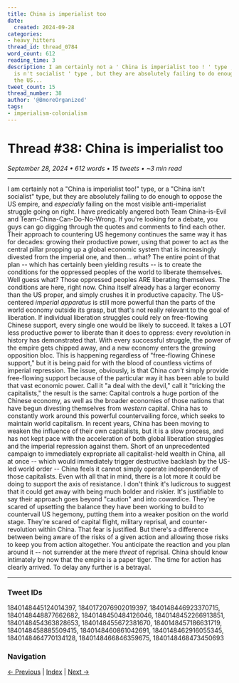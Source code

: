 ```yaml
---
title: China is imperialist too
date:
  created: 2024-09-28
categories:
- heavy_hitters
thread_id: thread_0784
word_count: 612
reading_time: 3
description: I am certainly not a ' China is imperialist too ! ' type , or a ' China
  is n't socialist ' type , but they are absolutely failing to do enough to oppose
  the US...
tweet_count: 15
thread_number: 38
author: '@BmoreOrganized'
tags:
- imperialism-colonialism
---
```

# Thread #38: China is imperialist too

*September 28, 2024 • 612 words • 15 tweets • ~3 min read*

---

I am certainly not a "China is imperialist too!" type, or a "China isn't socialist" type, but they are absolutely failing to do enough to oppose the US empire, and *especially* failing on the most visible anti-imperialist struggle going on right. I have predicably angered both Team China-is-Evil and Team-China-Can-Do-No-Wrong. If you're looking for a debate, you guys can go digging through the quotes and comments to find each other. Their approach to countering US hegemony continues the same way it has for decades: growing their productive power, using that power to act as the central pillar propping up a global economic system that is increasingly divested from the imperial one, and then... what? The entire point of that plan -- which has certainly been yielding results -- is to create the conditions for the oppressed peoples of the world to liberate themselves. Well guess what? Those oppressed peoples ARE liberating themselves. The conditions are here, right now. China itself already has a larger economy than the US proper, and simply crushes it in productive capacity. The US-centered *imperial apparatus* is still more powerful than the parts of the world economy outside its grasp, but that's not really relevant to the goal of liberation. If individual liberation struggles could rely on free-flowing Chinese support, every single one would be likely to succeed. It takes a LOT less productive power to liberate than it does to oppress: every revolution in history has demonstrated that. With every successful struggle, the power of the empire gets chipped away, and a new economy enters the growing opposition bloc. This is happening regardless of "free-flowing Chinese support," but it is being paid for with the blood of countless victims of imperial repression. The issue, obviously, is that China *can't* simply provide free-flowing support because of the particular way it has been able to build that vast economic power. Call it "a deal with the devil," call it "tricking the capitalists," the result is the same: Capital controls a huge portion of the Chinese economy, as well as the broader economies of those nations that have begun divesting themselves from *western* capital. China has to constantly work around this powerful countervailing force, which seeks to maintain world capitalism. In recent years, China has been moving to weaken the influence of their own capitalists, but it is a slow process, and has not kept pace with the acceleration of both global liberation struggles and the imperial repression against them. Short of an unprecedented campaign to immediately expropriate all capitalist-held wealth in China, all at once -- which would immediately trigger destructive backlash by the US-led world order -- China feels it cannot simply operate independently of those capitalists. Even with all that in mind, there is a lot more it could be doing to support the axis of resistance. I don't think it's ludicrous to suggest that it could get away with being much bolder and riskier. It's justifiable to say their approach goes beyond "caution" and into cowardice. They're scared of upsetting the balance they have been working to build to countervail US hegemony, putting them into a weaker position on the world stage. They're scared of capital flight, military reprisal, and counter-revolution within China. That fear is justified. But there's a difference between being aware of the risks of a given action and allowing those risks to keep you from action altogether. You anticipate the reaction and you plan around it -- not surrender at the mere *threat* of reprisal. China should know intimately by now that the empire is a paper tiger. The time for action has clearly arrived. To delay any further is a betrayal.

---

### Tweet IDs
1840148445124014397, 1840172076902019397, 1840148446923370715, 1840148448877662682, 1840148450484126046, 1840148452266913851, 1840148454363828653, 1840148455672381670, 1840148457186631719, 1840148458885509415, 1840148460861042691, 1840148462916055345, 1840148464770134128, 1840148466846359675, 1840148468473450693

### Navigation
[← Previous](037-*.md) | [Index](index.md) | [Next →](039-*.md)